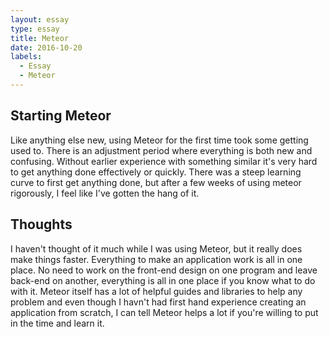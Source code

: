 ```yaml
---
layout: essay
type: essay
title: Meteor
date: 2016-10-20
labels:
  - Essay
  - Meteor
---
```


<h2>Starting Meteor</h2>

Like anything else new, using Meteor for the first time took some getting used to.  There is an adjustment period where everything is both new and confusing.  Without earlier experience with something similar it's very hard to get anything done effectively or quickly.  There was a steep learning curve to first get anything done, but after a few weeks of using meteor rigorously, I feel like I've gotten the hang of it.

<h2>Thoughts</h2>

I haven't thought of it much while I was using Meteor, but it really does make things faster.  Everything to make an application work is all in one place.  No need to work on the front-end design on one program and leave back-end on another, everything is all in one place if you know what to do with it.  Meteor itself has a lot of helpful guides and libraries to help any problem and even though I havn't had first hand experience creating an application from scratch, I can tell Meteor helps a lot if you're willing to put in the time and learn it.
